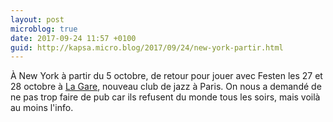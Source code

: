 ```yaml
---
layout: post
microblog: true
date: 2017-09-24 11:57 +0100
guid: http://kapsa.micro.blog/2017/09/24/new-york-partir.html
---
```

À New York à partir du 5 octobre, de retour pour jouer avec Festen les 27 et 28 octobre à [La Gare](https://facebook.com/LaGareJazz/), nouveau club de jazz à Paris. On nous a demandé de ne pas trop faire de pub car ils refusent du monde tous les soirs, mais voilà au moins l'info.
